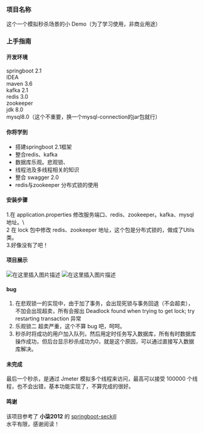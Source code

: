 ### 项目名称
这个一个模拟秒杀场景的小 Demo（为了学习使用，非商业用途）
### 上手指南
#### 开发环境
springboot 2.1   
IDEA   
maven 3.6   
kafka 2.1   
redis 3.0   
zookeeper    
jdk 8.0    
mysql8.0（这个不重要，换一个mysql-connection的jar包就行）
#### 你将学到
+ 搭建springboot 2.1框架
+ 整合redis、kafka
+ 数据库乐观。悲观锁、
+ 线程池及多线程相关的知识
+ 整合 swagger 2.0
+ redis与zookeeper 分布式锁的使用


#### 安装步骤
1.在 application.properties 修改服务端口、redis、zookeeper。kafka、mysql地址。\        
2 在 lock 包中修改 redis、zookeeper 地址，这个包是分布式锁的，做成了Utils类。       
3.好像没有了吧！    
#### 项目展示
![在这里插入图片描述](https://img-blog.csdnimg.cn/20190508194336891.png?x-oss-process=image/watermark,type_ZmFuZ3poZW5naGVpdGk,shadow_10,text_aHR0cHM6Ly9ibG9nLmNzZG4ubmV0L3FxXzM2NjQ3MTc2,size_16,color_FFFFFF,t_70)
![在这里插入图片描述](https://img-blog.csdnimg.cn/20190508194356658.png)
#### bug
1. 在悲观锁一的实现中，由于加了事务，会出现死锁与事务回退（不会超卖），不加会出现超卖，所有会报出  Deadlock found when trying to get lock; try restarting transaction 异常      
2. 乐观锁二 超卖严重，这个不算 bug 吧，呵呵。     
3. 秒杀时将成功的用户加入队列，然后用定时任务写入数据库，所有有时数据库操作成功，但后台显示秒杀成功为0，就是这个原因，可以通过直接写入数据库解决。     
#### 未完成
最后一个秒杀，是通过 Jmeter 模拟多个线程来访问，最高可以接受 100000 个线程，也不会出错，基本功能实现了，不算完成的很好。   
#### 鸣谢   
该项目参考了 **小柒2012** 的 [springboot-seckill](https://gitee.com/52itstyle/spring-boot-seckill)\
水平有限，感谢阅读！  

